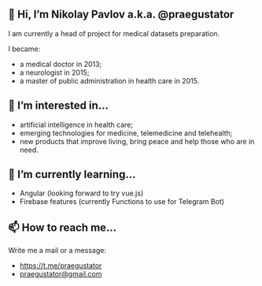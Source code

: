 ## 👋 Hi, I’m Nikolay Pavlov a.k.a. @praegustator
I am currently a head of project for medical datasets preparation.

I became:
* a medical doctor in 2013;
* a neurologist in 2015;
* a master of public administration in health care in 2015.

## 👀 I’m interested in...
* artificial intelligence in health care;
* emerging technologies for medicine, telemedicine and telehealth;
* new products that improve living, bring peace and help those who are in need. 

## 🌱 I’m currently learning...
* Angular (looking forward to try vue.js)
* Firebase features (currently Functions to use for Telegram Bot)

## 📫 How to reach me...
Write me a mail or a message:
* https://t.me/praegustator
* praegustator@gmail.com

<!---
praegustator/praegustator is a ✨ special ✨ repository because its `README.md` (this file) appears on your GitHub profile.
You can click the Preview link to take a look at your changes.
--->
